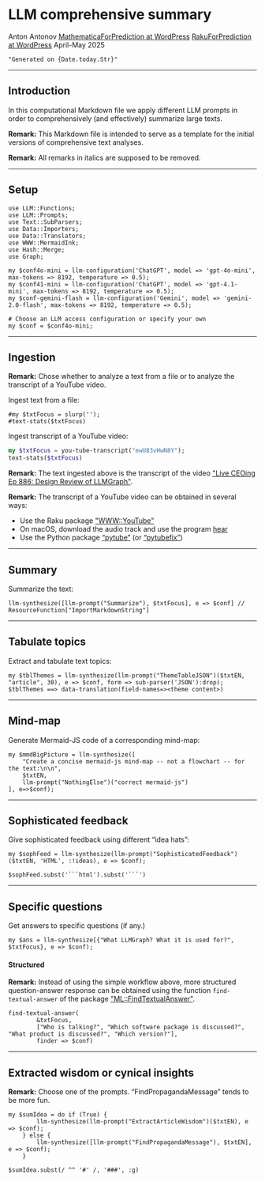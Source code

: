 # LLM comprehensive summary

Anton Antonov 
[MathematicaForPrediction at WordPress](https://mathematicaforprediction.wordpress.com)
[RakuForPrediction at WordPress](https://rakuforprediction.wordpress.com)
April-May 2025

```perl6, results=asis, echo=FALSE
"Generated on {Date.today.Str}"
```

-----

## Introduction

In this computational Markdown file we apply different LLM prompts in order to comprehensively (and effectively) summarize large texts.

**Remark:** This Markdown file is intended to serve as a template for the initial versions of comprehensive text analyses.

**Remark:** All remarks in italics are supposed to be removed.

-----

## Setup

```raku, results=hide, echo=FALSE
use LLM::Functions;
use LLM::Prompts;
use Text::SubParsers;
use Data::Importers;
use Data::Translators;
use WWW::MermaidInk;
use Hash::Merge;
use Graph;

my $conf4o-mini = llm-configuration('ChatGPT', model => 'gpt-4o-mini', max-tokens => 8192, temperature => 0.5);
my $conf41-mini = llm-configuration('ChatGPT', model => 'gpt-4.1-mini', max-tokens => 8192, temperature => 0.5);
my $conf-gemini-flash = llm-configuration('Gemini', model => 'gemini-2.0-flash', max-tokens => 8192, temperature => 0.5);

# Choose an LLM access configuration or specify your own
my $conf = $conf4o-mini;
```

------

## Ingestion

**Remark:** Chose whether to analyze a text from a file or to analyze the transcript of a YouTube video.


Ingest text from a file:

```raku, eval=FALSE
#my $txtFocus = slurp('');
#text-stats($txtFocus)
```

Ingest transcript of a YouTube video:

```raku
my $txtFocus = you-tube-transcript("ewU83vHwN8Y");
text-stats($txtFocus)
```

**Remark:** The text ingested above is the transcript of the video ["Live CEOing Ep 886: Design Review of LLMGraph"](https://www.youtube.com/watch?v=ewU83vHwN8Y).

**Remark:** The transcript of a YouTube video can be obtained in several ways:
- Use the Raku package ["WWW::YouTube"](https://raku.land/zef:antononcube/WWW::YouTube)
- On macOS, download the audio track and use the program [hear](https://sveinbjorn.org/hear) 
- Use the Python package [“pytube”](https://pypi.org/project/pytube/) (or [“pytubefix”](https://pypi.org/project/pytubefix/)) 

---------

## Summary

Summarize the text:

```raku, results=asis, echo=FALSE, eval=TRUE
llm-synthesize([llm-prompt("Summarize"), $txtFocus], e => $conf] // ResourceFunction["ImportMarkdownString"]
```

----------

## Tabulate topics

Extract and tabulate text topics:

```perl6, results=asis, echo=FALSE, eval=TRUE
my $tblThemes = llm-synthesize(llm-prompt("ThemeTableJSON")($txtEN, "article", 30), e => $conf, form => sub-parser('JSON'):drop);
$tblThemes ==> data-translation(field-names=><theme content>)
```

---------

## Mind-map

Generate Mermaid-JS code of a corresponding mind-map:

```perl6, results=asis, echo=FALSE, eval=TRUE
my $mmdBigPicture = llm-synthesize([
    "Create a concise mermaid-js mind-map -- not a flowchart -- for the text:\n\n",
    $txtEN,
    llm-prompt("NothingElse")("correct mermaid-js")
], e=>$conf);
```

-------

## Sophisticated feedback

Give sophisticated feedback using different “idea hats”:

```perl6, results=asis, echo=FALSE, eval=TRUE 
my $sophFeed = llm-synthesize(llm-prompt("SophisticatedFeedback")($txtEN, 'HTML', :!ideas), e => $conf);

$sophFeed.subst('```html').subst('```')
```

-----

## Specific questions

Get answers to specific questions (if any.)

```raku, results=asis, echo=FALSE, eval=TRUE 
my $ans = llm-synthesize[{"What LLMGraph? What it is used for?", $txtFocus}, e => $conf);
```

#### Structured

**Remark:** Instead of using the simple workflow above, more structured question-answer response can be obtained 
using the function `find-textual-answer` of the package ["ML::FindTextualAnswer"](https://raku.land/zef:antononcube/ML::FindTextualAnswer).

```raku, results=asis, echo=FALSE, eval=TRUE 
find-textual-answer(
        &txtFocus, 
        ["Who is talking?", "Which software package is discussed?", "What product is discussed?", "Which version?"], 
        finder => $conf)
```

-------

## Extracted wisdom or cynical insights

**Remark:** Choose one of the prompts. “FindPropagandaMessage” tends to be more fun.

```raku, results=asis, echo=FALSE, eval=TRUE
my $sumIdea = do if (True) {
        llm-synthesize(llm-prompt("ExtractArticleWisdom")($txtEN), e => $conf);
    } else {
        llm-synthesize([llm-prompt("FindPropagandaMessage"), $txtEN], e => $conf);
    }

$sumIdea.subst(/ ^^ '#' /, '###', :g)
```
